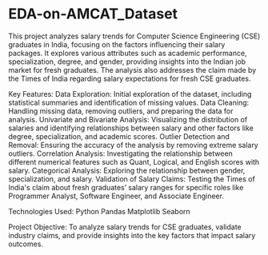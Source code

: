 # EDA-on-AMCAT_Dataset
This project analyzes salary trends for Computer Science Engineering (CSE) graduates in India, focusing on the factors influencing their salary packages. It explores various attributes such as academic performance, specialization, degree, and gender, providing insights into the Indian job market for fresh graduates. The analysis also addresses the claim made by the Times of India regarding salary expectations for fresh CSE graduates.

Key Features:
    Data Exploration: Initial exploration of the dataset, including statistical summaries and identification of missing values.
    Data Cleaning: Handling missing data, removing outliers, and preparing the data for analysis.
    Univariate and Bivariate Analysis: Visualizing the distribution of salaries and identifying relationships between salary and other factors like degree, specialization, and academic scores.
    Outlier Detection and Removal: Ensuring the accuracy of the analysis by removing extreme salary outliers.
    Correlation Analysis: Investigating the relationship between different numerical features such as Quant, Logical, and English scores with salary.
    Categorical Analysis: Exploring the relationship between gender, specialization, and salary.
    Validation of Salary Claims: Testing the Times of India's claim about fresh graduates’ salary ranges for specific roles like Programmer Analyst, Software Engineer, and Associate Engineer.


Technologies Used:
    Python
    Pandas
    Matplotlib
    Seaborn

Project Objective: To analyze salary trends for CSE graduates, validate industry claims, and provide insights into the key factors that impact salary outcomes.
